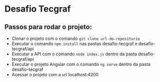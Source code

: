 # Desafio Tecgraf

## Passos para rodar o projeto:

- Clonar o projeto com o comando ```git clone url-do-repositorio```
- Executar o comando ```npm install``` nas pastas desafio-tecgraf e desafio-tecgraf/api
- Executar a API com o comando ```node index.js``` dentro da pasta desafio-tecgraf/api
- Executar o projeto Angular com o comando ```ng serve``` dentro da pasta desafio-tecgraf
- Acessar o projeto com a url localhost:4200
